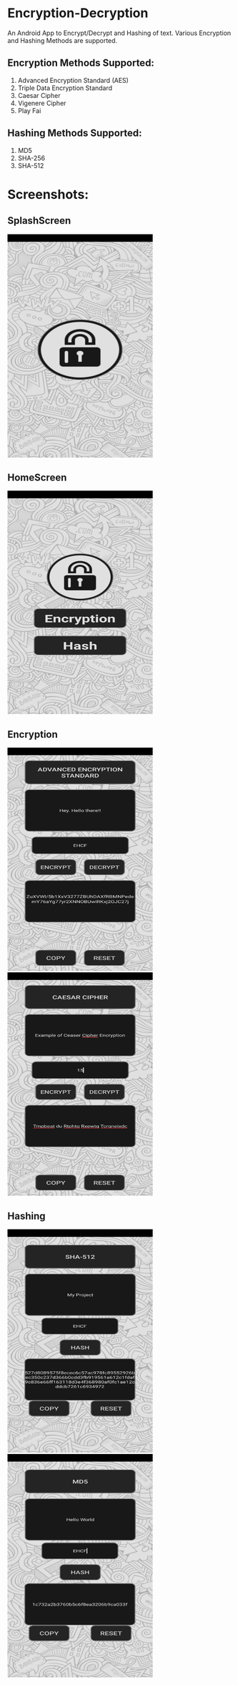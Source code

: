 # Encryption-Decryption
An Android App to Encrypt/Decrypt and Hashing of text. Various Encryption and Hashing Methods are supported. 

## Encryption Methods Supported:
1. Advanced Encryption Standard (AES)
2. Triple Data Encryption Standard
3. Caesar Cipher
4. Vigenere Cipher
5. Play Fai
## Hashing Methods Supported:
1. MD5
2. SHA-256
3. SHA-512

# Screenshots:

## SplashScreen
  
<img src="https://raw.githubusercontent.com/Sanjupal3066/EHCF-Project/main/Screenshot/SplashScreen.jpg" width="325" height="500"/>


## HomeScreen

<img src="https://raw.githubusercontent.com/Sanjupal3066/EHCF-Project/main/Screenshot/HomeScreen.jpg" width="325" height="500">

## Encryption

<img src="https://raw.githubusercontent.com/Sanjupal3066/EHCF-Project/main/Screenshot/Encryption1.jpg" width="325" height="500">

<img src="https://raw.githubusercontent.com/Sanjupal3066/EHCF-Project/main/Screenshot/Encryption2.jpg" width="325" height="500">

## Hashing

<img src="https://raw.githubusercontent.com/Sanjupal3066/EHCF-Project/main/Screenshot/Hash1.jpg" width="325" height="500">

<img src="https://raw.githubusercontent.com/Sanjupal3066/EHCF-Project/main/Screenshot/Hash2.jpg" width="325" height="500">
